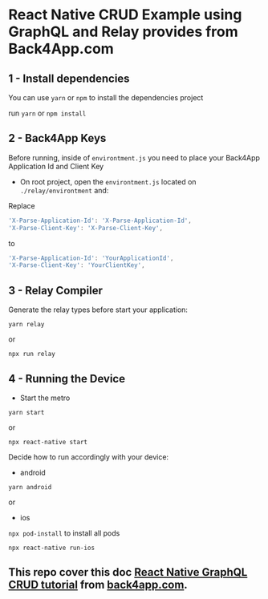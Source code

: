 
# React Native CRUD Example using GraphQL and Relay provides from Back4App.com

## 1 - Install dependencies
You can use `yarn` or `npm` to install the dependencies project

run `yarn` or `npm install`

## 2 - Back4App Keys
Before running, inside of `environtment.js` you need to place your Back4App Application Id and Client Key

- On root project, open the `environtment.js` located on `./relay/environtment` and:

Replace
```jsx
'X-Parse-Application-Id': 'X-Parse-Application-Id',
'X-Parse-Client-Key': 'X-Parse-Client-Key',
```

to

```jsx
'X-Parse-Application-Id': 'YourApplicationId',
'X-Parse-Client-Key': 'YourClientKey',
```

## 3 - Relay Compiler
Generate the relay types before start your application:

`yarn relay`

or 

`npx run relay`

## 4 - Running the Device
- Start the metro 

`yarn start`

or 

`npx react-native start`


Decide how to run accordingly with your device:

-  android 

`yarn android`

or 

- ios

`npx pod-install` to install all pods

`npx react-native run-ios`

This repo cover this doc [React Native GraphQL CRUD tutorial](https://www.back4app.com/docs/react-native/graphql/data-objects/react-native-graphql-crud-tutorial) from [back4app.com](back4app.com).
---
